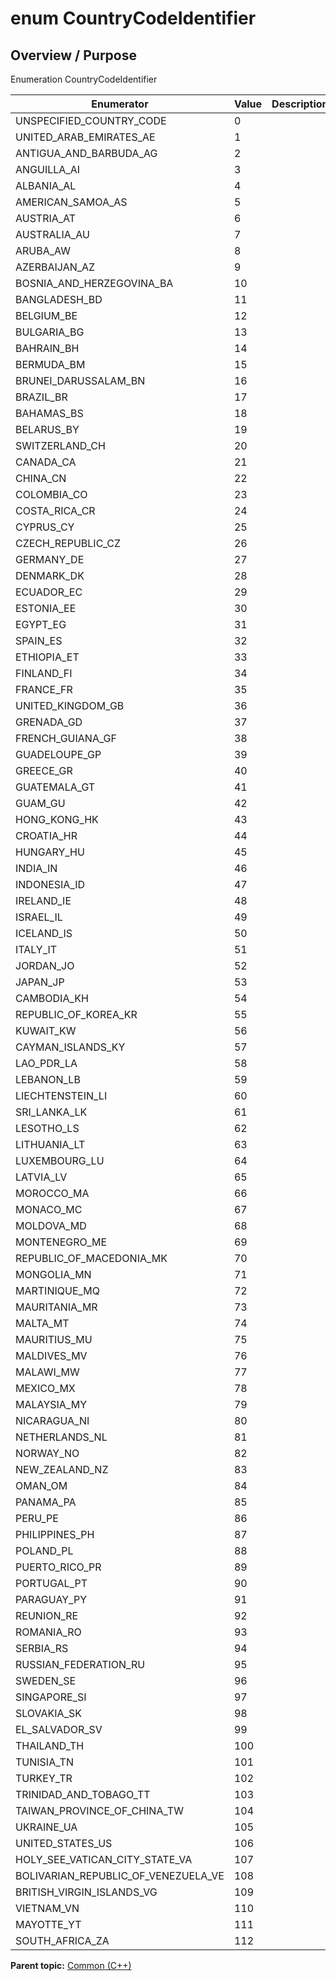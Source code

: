 # enum CountryCodeIdentifier

## Overview / Purpose

Enumeration CountryCodeIdentifier

|Enumerator|Value|Description|
|----------|-----|-----------|
|UNSPECIFIED\_COUNTRY\_CODE|0| |
|UNITED\_ARAB\_EMIRATES\_AE|1| |
|ANTIGUA\_AND\_BARBUDA\_AG|2| |
|ANGUILLA\_AI|3| |
|ALBANIA\_AL|4| |
|AMERICAN\_SAMOA\_AS|5| |
|AUSTRIA\_AT|6| |
|AUSTRALIA\_AU|7| |
|ARUBA\_AW|8| |
|AZERBAIJAN\_AZ|9| |
|BOSNIA\_AND\_HERZEGOVINA\_BA|10| |
|BANGLADESH\_BD|11| |
|BELGIUM\_BE|12| |
|BULGARIA\_BG|13| |
|BAHRAIN\_BH|14| |
|BERMUDA\_BM|15| |
|BRUNEI\_DARUSSALAM\_BN|16| |
|BRAZIL\_BR|17| |
|BAHAMAS\_BS|18| |
|BELARUS\_BY|19| |
|SWITZERLAND\_CH|20| |
|CANADA\_CA|21| |
|CHINA\_CN|22| |
|COLOMBIA\_CO|23| |
|COSTA\_RICA\_CR|24| |
|CYPRUS\_CY|25| |
|CZECH\_REPUBLIC\_CZ|26| |
|GERMANY\_DE|27| |
|DENMARK\_DK|28| |
|ECUADOR\_EC|29| |
|ESTONIA\_EE|30| |
|EGYPT\_EG|31| |
|SPAIN\_ES|32| |
|ETHIOPIA\_ET|33| |
|FINLAND\_FI|34| |
|FRANCE\_FR|35| |
|UNITED\_KINGDOM\_GB|36| |
|GRENADA\_GD|37| |
|FRENCH\_GUIANA\_GF|38| |
|GUADELOUPE\_GP|39| |
|GREECE\_GR|40| |
|GUATEMALA\_GT|41| |
|GUAM\_GU|42| |
|HONG\_KONG\_HK|43| |
|CROATIA\_HR|44| |
|HUNGARY\_HU|45| |
|INDIA\_IN|46| |
|INDONESIA\_ID|47| |
|IRELAND\_IE|48| |
|ISRAEL\_IL|49| |
|ICELAND\_IS|50| |
|ITALY\_IT|51| |
|JORDAN\_JO|52| |
|JAPAN\_JP|53| |
|CAMBODIA\_KH|54| |
|REPUBLIC\_OF\_KOREA\_KR|55| |
|KUWAIT\_KW|56| |
|CAYMAN\_ISLANDS\_KY|57| |
|LAO\_PDR\_LA|58| |
|LEBANON\_LB|59| |
|LIECHTENSTEIN\_LI|60| |
|SRI\_LANKA\_LK|61| |
|LESOTHO\_LS|62| |
|LITHUANIA\_LT|63| |
|LUXEMBOURG\_LU|64| |
|LATVIA\_LV|65| |
|MOROCCO\_MA|66| |
|MONACO\_MC|67| |
|MOLDOVA\_MD|68| |
|MONTENEGRO\_ME|69| |
|REPUBLIC\_OF\_MACEDONIA\_MK|70| |
|MONGOLIA\_MN|71| |
|MARTINIQUE\_MQ|72| |
|MAURITANIA\_MR|73| |
|MALTA\_MT|74| |
|MAURITIUS\_MU|75| |
|MALDIVES\_MV|76| |
|MALAWI\_MW|77| |
|MEXICO\_MX|78| |
|MALAYSIA\_MY|79| |
|NICARAGUA\_NI|80| |
|NETHERLANDS\_NL|81| |
|NORWAY\_NO|82| |
|NEW\_ZEALAND\_NZ|83| |
|OMAN\_OM|84| |
|PANAMA\_PA|85| |
|PERU\_PE|86| |
|PHILIPPINES\_PH|87| |
|POLAND\_PL|88| |
|PUERTO\_RICO\_PR|89| |
|PORTUGAL\_PT|90| |
|PARAGUAY\_PY|91| |
|REUNION\_RE|92| |
|ROMANIA\_RO|93| |
|SERBIA\_RS|94| |
|RUSSIAN\_FEDERATION\_RU|95| |
|SWEDEN\_SE|96| |
|SINGAPORE\_SI|97| |
|SLOVAKIA\_SK|98| |
|EL\_SALVADOR\_SV|99| |
|THAILAND\_TH|100| |
|TUNISIA\_TN|101| |
|TURKEY\_TR|102| |
|TRINIDAD\_AND\_TOBAGO\_TT|103| |
|TAIWAN\_PROVINCE\_OF\_CHINA\_TW|104| |
|UKRAINE\_UA|105| |
|UNITED\_STATES\_US|106| |
|HOLY\_SEE\_VATICAN\_CITY\_STATE\_VA|107| |
|BOLIVARIAN\_REPUBLIC\_OF\_VENEZUELA\_VE|108| |
|BRITISH\_VIRGIN\_ISLANDS\_VG|109| |
|VIETNAM\_VN|110| |
|MAYOTTE\_YT|111| |
|SOUTH\_AFRICA\_ZA|112| |

**Parent topic:** [Common \(C++\)](../../summary_pages/Common.md)

